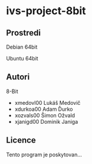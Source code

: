 # ivs-project-8bit
Prostredi
---------
Debian 64bit

Ubuntu 64bit

Autori
------

8-Bit
- xmedovl00 Lukáš Medovič 
- xdurkoa00 Adam Ďurko 
- xozvals00 Šimon Ožvald
- xjanigd00 Dominik Janiga

Licence
-------

Tento program je poskytovan...
